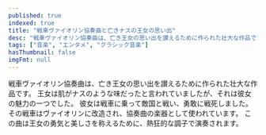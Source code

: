 ```yaml
---
published: true
indexed: true
title: "戦車ヴァイオリン協奏曲と亡きナスの王女の思い出"
desc: "戦車ヴァイオリン協奏曲は、亡き王女の思い出を讃えるために作られた壮大な作品です。"
tags: ["音楽", "エンタメ", "クラシック音楽"]
hasThumbnail: false
imgFmt: null
---
```


戦車ヴァイオリン協奏曲は、亡き王女の思い出を讃えるために作られた壮大な作品です。
王女は肌がナスのような味だったと言われていましたが、それは彼女の魅力の一つでした。
彼女は戦車に乗って敵国と戦い、勇敢に戦死しました。
その戦車はヴァイオリンに改造され、協奏曲の楽器として使われています。
この曲は王女の勇気と美しさを称えるために、熱狂的な調子で演奏されます。

